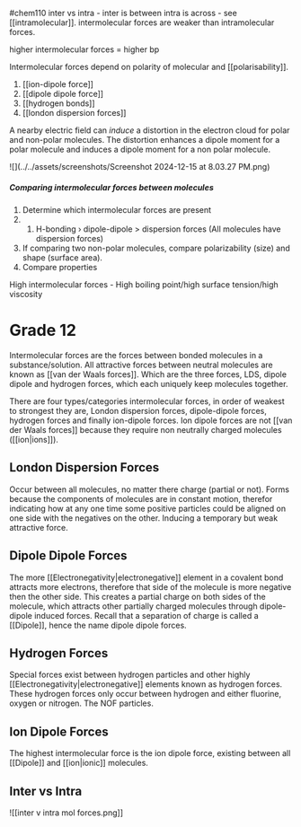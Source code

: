 #chem110 
inter vs intra - inter is between intra is across - see [[intramolecular]]. intermolecular forces are weaker than intramolecular forces.

higher intermolecular forces = higher bp

Intermolecular forces depend on polarity of molecular and [[polarisability]].

1. [[ion-dipole force]]
2. [[dipole dipole force]]
3. [[hydrogen bonds]]
4. [[london dispersion forces]]

A nearby electric field can *induce* a distortion in the electron cloud for polar and non-polar molecules. The distortion enhances a dipole moment for a polar molecule and induces a dipole moment for a non polar molecule. 

![](../../assets/screenshots/Screenshot 2024-12-15 at 8.03.27 PM.png)

##### Comparing intermolecular forces between molecules
1. Determine which intermolecular forces are present
2. 1. H-bonding › dipole-dipole > dispersion forces (All molecules have dispersion forces)
2. ﻿﻿﻿If comparing two non-polar molecules, compare polarizability (size) and shape (surface area).
3. ﻿﻿﻿Compare properties

High intermolecular forces - High boiling point/high surface tension/high viscosity
# Grade 12
Intermolecular forces are the forces between bonded molecules in a substance/solution. All attractive forces between neutral molecules are known as [[van der Waals forces]]. Which are the three forces, LDS, dipole dipole and hydrogen forces, which each uniquely keep molecules together. 

There are four types/categories intermolecular forces, in order of weakest to strongest they are, London dispersion forces, dipole-dipole forces, hydrogen forces and finally ion-dipole forces. Ion dipole forces are not [[van der Waals forces]] because they require non neutrally charged molecules ([[ion|ions]]).

## London Dispersion Forces
Occur between all molecules, no matter there charge (partial or not). Forms because the components of molecules are in constant motion, therefor indicating how at any one time some positive particles could be aligned on one side with the negatives on the other. Inducing a temporary but weak attractive force. 

## Dipole Dipole Forces
The more [[Electronegativity|electronegative]] element in a covalent bond attracts more electrons, therefore that side of the molecule is more negative then the other side. This creates a partial charge on both sides of the molecule, which attracts other partially charged molecules through dipole-dipole induced forces. Recall that a separation of charge is called a [[Dipole]], hence the name dipole dipole forces. 

## Hydrogen Forces
Special forces exist between hydrogen particles and other highly [[Electronegativity|electronegative]] elements known as hydrogen forces. These hydrogen forces only occur between hydrogen and either fluorine, oxygen or nitrogen. The NOF particles. 

## Ion Dipole Forces
The highest intermolecular force is the ion dipole force, existing between all [[Dipole]] and [[ion|ionic]] molecules. 


## Inter vs Intra


![[inter v intra mol forces.png]]

